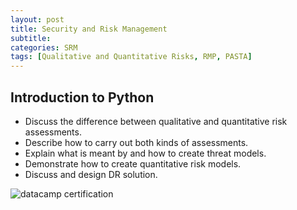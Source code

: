```yaml
---
layout: post
title: Security and Risk Management
subtitle: 
categories: SRM
tags: [Qualitative and Quantitative Risks, RMP, PASTA]
---
```


## Introduction to Python

- Discuss the difference between qualitative and quantitative risk assessments.
- Describe how to carry out both kinds of assessments.
- Explain what is meant by and how to create threat models.
- Demonstrate how to create quantitative risk models.
- Discuss and design DR solution.
  
![datacamp certification](/assets/images/banners/datacamp_certificate_dummy.jpg)
